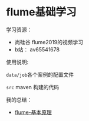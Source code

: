 # flume基础学习


学习资源：

- 尚硅谷 flume2019的视频学习
- b站： av65541678


使用说明:

`data/job`各个案例的配置文件

`src` maven 构建的代码

我的总结：

* [flume-基本原理](https://zouxxyy.github.io/2019/09/12/flume-%E5%9F%BA%E6%9C%AC%E5%8E%9F%E7%90%86/#more)


